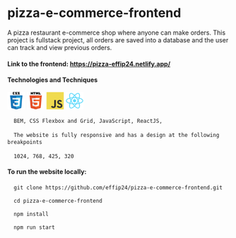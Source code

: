 # pizza-e-commerce-frontend

A pizza restaurant e-commerce shop where anyone can make orders.
This project is fullstack project, all orders are saved into a database and the user can track and view previous orders.

#### Link to the frontend: https://pizza-effip24.netlify.app/

#### Technologies and Techniques

<p align="left"> 
 <img src="https://raw.githubusercontent.com/devicons/devicon/master/icons/css3/css3-original-wordmark.svg" alt="css3" width="40" height="40"/>

<img src="https://raw.githubusercontent.com/devicons/devicon/master/icons/html5/html5-original-wordmark.svg" alt="html5" width="40" height="40"/>

<img src="https://raw.githubusercontent.com/devicons/devicon/master/icons/javascript/javascript-original.svg" alt="javascript" width="40" height="40"/>

<img src="https://raw.githubusercontent.com/devicons/devicon/master/icons/react/react-original.svg" alt="react" width="40" height="40"/>

</p>

```
  BEM, CSS Flexbox and Grid, JavaScript, ReactJS,

  The website is fully responsive and has a design at the following breakpoints

  1024, 768, 425, 320
```

#### To run the website locally:

```
  git clone https://github.com/effip24/pizza-e-commerce-frontend.git
```

```
  cd pizza-e-commerce-frontend
```

```
  npm install
```

```
  npm run start
```
